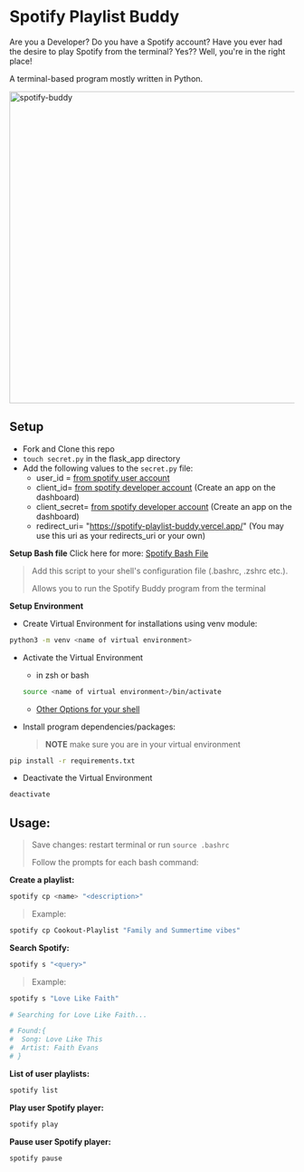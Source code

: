 # Spotify Playlist Buddy

Are you a Developer? Do you have a Spotify account? Have you ever had the desire to play Spotify from the terminal? Yes?? Well, you're in the right place! 

A terminal-based program mostly written in Python.

<img src="https://media.giphy.com/media/WjQYG5UBbdtcRzscAC/giphy.gif" width="550px" alt="spotify-buddy"/>

## Setup
- Fork and Clone this repo
- <code>touch secret.py</code> in the flask_app directory
- Add the following values to the <code>secret.py</code> file:
  - user_id = [from spotify user account](https://www.spotify.com/)
  - client_id= [from spotify developer account](https://developer.spotify.com/dashboard/login) (Create an app on the dashboard)
  - client_secret= [from spotify developer account](https://developer.spotify.com/dashboard/login) (Create an app on the dashboard)
  - redirect_uri= "https://spotify-playlist-buddy.vercel.app/" (You may use this uri as your redirects_uri or your own)

**Setup Bash file**
Click here for more: [Spotify Bash File](https://github.com/StefonSimmons/spotify_bash_file)

> Add this script to your shell's configuration file (.bashrc, .zshrc etc.).
> 
> Allows you to run the Spotify Buddy program from the terminal

**Setup Environment**

- Create Virtual Environment for installations using venv module: 
```bash
python3 -m venv <name of virtual environment>
```
- Activate the Virtual Environment
  - in zsh or bash
  ```bash
  source <name of virtual environment>/bin/activate
  ```
  - [Other Options for your shell](https://docs.python.org/3/library/venv.html#module-venv)

- Install program dependencies/packages:
  > **NOTE** make sure you are in your virtual environment
```bash
pip install -r requirements.txt
``` 
- Deactivate the Virtual Environment
```bash
deactivate
```


## Usage:
> Save changes: restart terminal or run <code>source .bashrc</code>
> 
> Follow the prompts for each bash command:

**Create a playlist:**
```bash
spotify cp <name> "<description>"
```
> Example:
```bash
spotify cp Cookout-Playlist "Family and Summertime vibes"
```

**Search Spotify:**
```bash
spotify s "<query>"
```
> Example:
```bash
spotify s "Love Like Faith"

# Searching for Love Like Faith...

# Found:{
#  Song: Love Like This
#  Artist: Faith Evans
# }
```

**List of user playlists:**
```bash
spotify list
```

**Play user Spotify player:**
```bash
spotify play
```

**Pause user Spotify player:**
```bash
spotify pause
```



